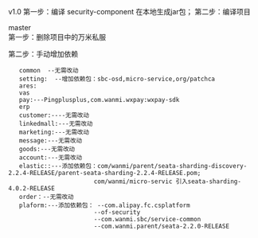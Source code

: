 v1.0
第一步：编译 security-component 在本地生成jar包；
第二步：编译项目





master    
第一步：删除项目中的万米私服

第二步：手动增加依赖

       common  --无需改动
       setting:  --增加依赖包：sbc-osd,micro-service,org/patchca
       ares:
       vas
       pay:---Pingplusplus,com.wanmi.wxpay:wxpay-sdk
       erp
       customer:----无需改动
       linkedmall:---无需改动
       marketing:---无需改动
       message:---无需改动
       goods:---无需改动
       account:---无需改动
       elastic::---添加依赖包：com/wanmi/parent/seata-sharding-discovery-2.2.4-RELEASE/parent-seata-sharding-2.2.4-RELEASE.pom;
                            com/wanmi/micro-servic 引入seata-sharding-4.0.2-RELEASE
       order：--无需改动
       plaform:---添加依赖包： --com.alipay.fc.csplatform 
                            --of-security
                            --com.wanmi.sbc/service-common
                            --com.wanmi.parent/seata-2.2.0-RELEASE      